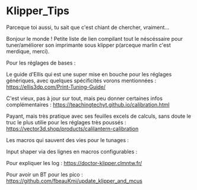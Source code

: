 # Klipper_Tips
Parceque toi aussi, tu sait que c'est chiant de chercher, vraiment... 


Bonjour le monde !
Petite liste de lien compilant tout le néscéssaire pour tuner/améliorer son imprimante sous klipper p(arceque marlin c'est merdique, merci).

Pour les réglages de bases :

Le guide d'Ellis qui est une super mise en bouche pour les réglages génériques, avec quelques spécificités vorons mentionnées :
https://ellis3dp.com/Print-Tuning-Guide/

C'est vieux, pas à jour sur tout, mais peu donner certaines infos complémentaires : 
https://teachingtechyt.github.io/calibration.html

Payant, mais très pratique avec ses feuilles excels de calculs, sans doute le truc le plus utilie pour les réglages très poussés : 
https://vector3d.shop/products/calilantern-calibration

Les macros qui sauvent des vies pour le tunages :

Input shaper via des lignes en macros configurables : 


Pour expliquer les log : https://doctor-klipper.clmntw.fr/

Pour avoir un BT pour les pico : https://github.com/fbeauKmi/update_klipper_and_mcus
